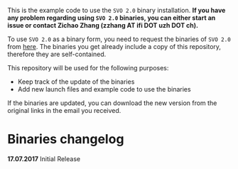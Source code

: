 This is the example code to use the `SVO 2.0` binary installation. **If you have any problem regarding using `SVO 2.0` binaries,
you can either start an issue or contact Zichao Zhang (zzhang AT ifi DOT uzh DOT ch).**

To use `SVO 2.0` as a binary form, you need to request the binaries of `SVO 2.0` from [here](http://rpg.ifi.uzh.ch/svo2.html).
The binaries you get already include a copy of this repository, therefore they are self-contained.

This repository will be used for the following purposes:
* Keep track of the update of the binaries
* Add new launch files and example code to use the binaries

If the binaries are updated, you can download the new version from the original links in the email you received.


# Binaries changelog
**17.07.2017** Initial Release
